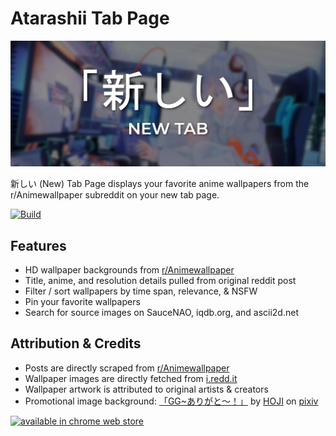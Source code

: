 # Atarashii Tab Page

![marquee promo tile](marketing/marquee_promo_tile.png)

新しい (New) Tab Page displays your favorite anime wallpapers from the r/Animewallpaper subreddit on your new tab page.

[![Build](https://github.com/cf12/atarashii-tab/actions/workflows/build.yml/badge.svg)](https://github.com/cf12/atarashii-tab/actions/workflows/build.yml)

## Features
- HD wallpaper backgrounds from [r/Animewallpaper](https://reddit.com/r/Animewallpaper)
- Title, anime, and resolution details pulled from original reddit post
- Filter / sort wallpapers by time span, relevance, & NSFW
- Pin your favorite wallpapers
- Search for source images on SauceNAO, iqdb.org, and ascii2d.net

## Attribution & Credits
- Posts are directly scraped from [r/Animewallpaper](https://reddit.com/r/Animewallpaper)
- Wallpaper images are directly fetched from [i.redd.it](https://i.redd.it/)
- Wallpaper artwork is attributed to original artists & creators
- Promotional image background: [「GG~ありがと〜！」](https://www.pixiv.net/en/artworks/84017469) by [HOJI](https://www.pixiv.net/en/users/19133926) on [pixiv](https://www.pixiv.net/)


[![available in chrome web store](https://developer-chrome-com.imgix.net/image/BrQidfK9jaQyIHwdw91aVpkPiib2/RQMv2HZ0v6NKfFn7XCeU.png?w=228)](https://chrome.google.com/webstore/detail/atarashii-new-tab-page/dlhcacedlaiagoocbbgkeclgklanpmim)